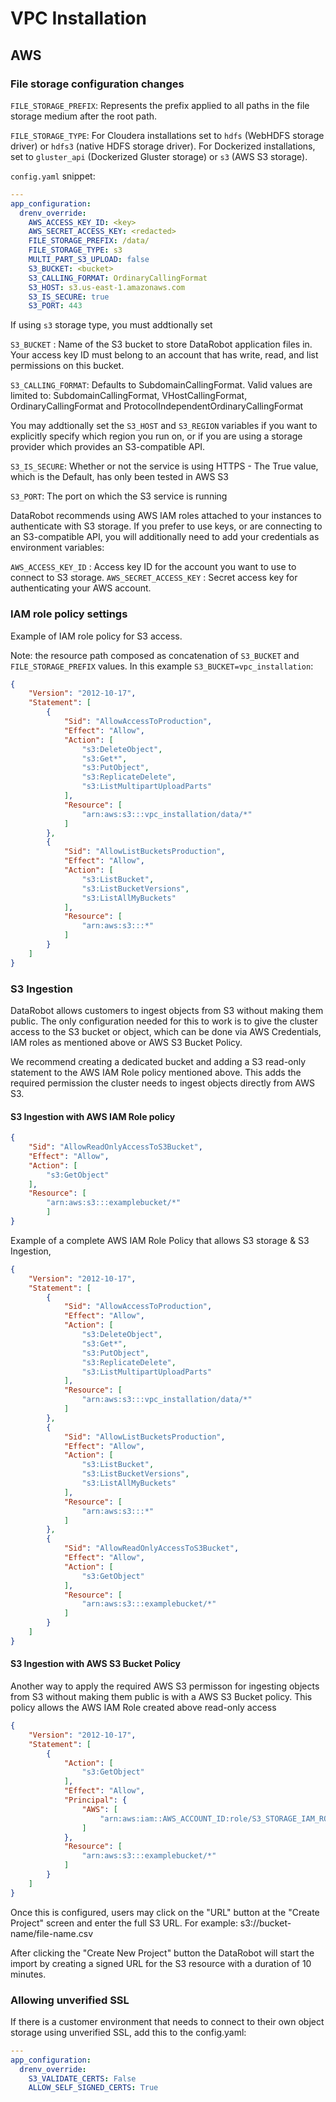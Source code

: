 # VPC Installation

## AWS
### File storage configuration changes

`FILE_STORAGE_PREFIX`: Represents the prefix applied to all paths in the file storage medium after the root path.

`FILE_STORAGE_TYPE`: For Cloudera installations set to `hdfs` (WebHDFS storage driver) or `hdfs3` (native HDFS storage driver).
For Dockerized installations, set to `gluster_api` (Dockerized Gluster storage) or `s3` (AWS S3 storage).

`config.yaml` snippet:

```yaml
---
app_configuration:
  drenv_override:
    AWS_ACCESS_KEY_ID: <key>
    AWS_SECRET_ACCESS_KEY: <redacted>
    FILE_STORAGE_PREFIX: /data/
    FILE_STORAGE_TYPE: s3
    MULTI_PART_S3_UPLOAD: false
    S3_BUCKET: <bucket>
    S3_CALLING_FORMAT: OrdinaryCallingFormat
    S3_HOST: s3.us-east-1.amazonaws.com
    S3_IS_SECURE: true
    S3_PORT: 443
```

If using `s3` storage type, you must addtionally set

`S3_BUCKET` : Name of the S3 bucket to store DataRobot application files in. Your access key ID must belong to an account that has write, read, and list permissions on this bucket.

`S3_CALLING_FORMAT`: Defaults to SubdomainCallingFormat. Valid values are limited to: SubdomainCallingFormat, VHostCallingFormat, OrdinaryCallingFormat and ProtocolIndependentOrdinaryCallingFormat

You may addtionally set the `S3_HOST` and `S3_REGION` variables if you want to explicitly specify which region you run on, or if you are using a storage provider which provides an S3-compatible API.

`S3_IS_SECURE`: Whether or not the service is using HTTPS - The True value, which is the Default, has only been tested in AWS S3

`S3_PORT`: The port on which the S3 service is running

DataRobot recommends using AWS IAM roles attached to your instances to authenticate with S3 storage.
If you prefer to use keys, or are connecting to an S3-compatible API, you will additionally need to add your credentials as environment variables:

`AWS_ACCESS_KEY_ID` : Access key ID for the account you want to use to connect to S3 storage.
`AWS_SECRET_ACCESS_KEY` : Secret access key for authenticating your AWS account.


### IAM role policy settings

Example of IAM role policy for S3 access.

Note: the resource path composed as concatenation of `S3_BUCKET` and `FILE_STORAGE_PREFIX` values.
In this example `S3_BUCKET=vpc_installation`:

```json
{
    "Version": "2012-10-17",
    "Statement": [
        {
            "Sid": "AllowAccessToProduction",
            "Effect": "Allow",
            "Action": [
                "s3:DeleteObject",
                "s3:Get*",
                "s3:PutObject",
                "s3:ReplicateDelete",
                "s3:ListMultipartUploadParts"
            ],
            "Resource": [
                "arn:aws:s3:::vpc_installation/data/*"
            ]
        },
        {
            "Sid": "AllowListBucketsProduction",
            "Effect": "Allow",
            "Action": [
                "s3:ListBucket",
                "s3:ListBucketVersions",
                "s3:ListAllMyBuckets"
            ],
            "Resource": [
                "arn:aws:s3:::*"
            ]
        }
    ]
}
```

### S3 Ingestion
DataRobot allows customers to ingest objects from S3 without making them public. The only configuration needed for this to work is to give the cluster access to the S3 bucket or object, which can be done via AWS Credentials, IAM roles as mentioned above or AWS S3 Bucket Policy.

We recommend creating a dedicated bucket and adding a S3 read-only statement to the AWS IAM Role policy mentioned above. This adds the required permission the cluster needs to ingest objects directly from AWS S3.

#### S3 Ingestion with AWS IAM Role policy
```json
{
    "Sid": "AllowReadOnlyAccessToS3Bucket",
    "Effect": "Allow",
    "Action": [
        "s3:GetObject"
    ],
    "Resource": [
        "arn:aws:s3:::examplebucket/*"
        ]
}
```

Example of a complete AWS IAM Role Policy that allows S3 storage & S3 Ingestion,

```json
{
    "Version": "2012-10-17",
    "Statement": [
        {
            "Sid": "AllowAccessToProduction",
            "Effect": "Allow",
            "Action": [
                "s3:DeleteObject",
                "s3:Get*",
                "s3:PutObject",
                "s3:ReplicateDelete",
                "s3:ListMultipartUploadParts"
            ],
            "Resource": [
                "arn:aws:s3:::vpc_installation/data/*"
            ]
        },
        {
            "Sid": "AllowListBucketsProduction",
            "Effect": "Allow",
            "Action": [
                "s3:ListBucket",
                "s3:ListBucketVersions",
                "s3:ListAllMyBuckets"
            ],
            "Resource": [
                "arn:aws:s3:::*"
            ]
        },
        {
            "Sid": "AllowReadOnlyAccessToS3Bucket",
            "Effect": "Allow",
            "Action": [
                "s3:GetObject"
            ],
            "Resource": [
                "arn:aws:s3:::examplebucket/*"
            ]
        }
    ]
}
```

#### S3 Ingestion with AWS S3 Bucket Policy
Another way to apply the required AWS S3 permisson for ingesting objects from S3 without making them public is with a AWS S3 Bucket policy. This policy allows the AWS IAM Role created above read-only access
```json
{
	"Version": "2012-10-17",
	"Statement": [
		{
			"Action": [
                "s3:GetObject"
			],
			"Effect": "Allow",
			"Principal": {
				"AWS": [
					"arn:aws:iam::AWS_ACCOUNT_ID:role/S3_STORAGE_IAM_ROLE_MENTIONED_ABOVE",
				]
			},
			"Resource": [
                "arn:aws:s3:::examplebucket/*"
			]
		}
	]
}
```

Once this is configured, users may click on the "URL" button at the "Create Project" screen and enter the full S3 URL. For example: s3://bucket-name/file-name.csv

After clicking the "Create New Project" button the DataRobot will start the import by creating a signed URL for the S3 resource with a duration of 10 minutes.

### Allowing unverified SSL
If there is a customer environment that needs to connect to their own object storage using unverified SSL, add this to the config.yaml:

```yaml
---
app_configuration:
  drenv_override:
    S3_VALIDATE_CERTS: False
    ALLOW_SELF_SIGNED_CERTS: True
```

